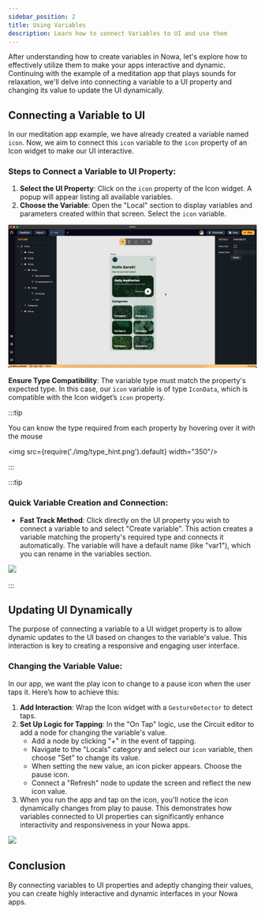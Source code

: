 ```yaml
---
sidebar_position: 2
title: Using Variables
description: Learn how to connect Variables to UI and use them
---
```


After understanding how to create variables in Nowa, let's explore how to effectively utilize them to make your apps interactive and dynamic. Continuing with the example of a meditation app that plays sounds for relaxation, we'll delve into connecting a variable to a UI property and changing its value to update the UI dynamically.

## Connecting a Variable to UI

In our meditation app example, we have already created a variable named `icon`. Now, we aim to connect this `icon` variable to the `icon` property of an Icon widget to make our UI interactive.

### Steps to Connect a Variable to UI Property:

1. **Select the UI Property**: Click on the `icon` property of the Icon widget. A popup will appear listing all available variables.
2. **Choose the Variable**: Open the "Local" section to display variables and parameters created within that screen. Select the `icon` variable.

![](./img/connect_var.gif)

**Ensure Type Compatibility**: The variable type must match the property's expected type. In this case, our `icon` variable is of type `IconData`, which is compatible with the Icon widget’s `icon` property.

:::tip

You can know the type required from each property by hovering over it with the mouse

<img src={require('./img/type_hint.png').default} width="350"/>

:::


:::tip
### Quick Variable Creation and Connection:

- **Fast Track Method**: Click directly on the UI property you wish to connect a variable to and select "Create variable". This action creates a variable matching the property's required type and connects it automatically. The variable will have a default name (like "var1"), which you can rename in the variables section.

![](./img/quick_create_var.gif)

:::
## Updating UI Dynamically

The purpose of connecting a variable to a UI widget property is to allow dynamic updates to the UI based on changes to the variable's value. This interaction is key to creating a responsive and engaging user interface.

### Changing the Variable Value:

In our app, we want the play icon to change to a pause icon when the user taps it. Here’s how to achieve this:

1. **Add Interaction**: Wrap the Icon widget with a `GestureDetector` to detect taps.
2. **Set Up Logic for Tapping**: In the "On Tap" logic, use the Circuit editor to add a node for changing the variable's value.
    - Add a node by clicking "+" in the event of tapping.
    - Navigate to the "Locals" category and select our `icon` variable, then choose "Set" to change its value.
    - When setting the new value, an icon picker appears. Choose the pause icon.
    - Connect a "Refresh" node to update the screen and reflect the new icon value.
3. When you run the app and tap on the icon, you'll notice the icon dynamically changes from play to pause. This demonstrates how variables connected to UI properties can significantly enhance interactivity and responsiveness in your Nowa apps.

![](./img/change_var.gif)

## Conclusion

By connecting variables to UI properties and adeptly changing their values, you can create highly interactive and dynamic interfaces in your Nowa apps.




